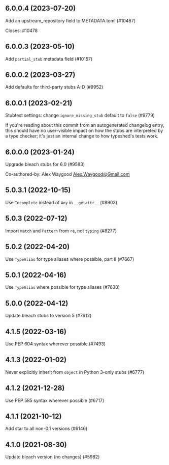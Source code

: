 ## 6.0.0.4 (2023-07-20)

Add an upstream_repository field to METADATA.toml (#10487)

Closes: #10478

## 6.0.0.3 (2023-05-10)

Add `partial_stub` metadata field (#10157)

## 6.0.0.2 (2023-03-27)

Add defaults for third-party stubs A-D (#9952)

## 6.0.0.1 (2023-02-21)

Stubtest settings: change `ignore_missing_stub` default to `false` (#9779)

If you're reading about this commit from an autogenerated changelog entry, this should have no user-visible impact on how the stubs are interpreted by a type checker; it's just an internal change to how typeshed's tests work.

## 6.0.0.0 (2023-01-24)

Upgrade bleach stubs for 6.0 (#9583)

Co-authored-by: Alex Waygood <Alex.Waygood@Gmail.com>

## 5.0.3.1 (2022-10-15)

Use `Incomplete` instead of `Any` in `__getattr__` (#8903)

## 5.0.3 (2022-07-12)

Import `Match` and `Pattern` from `re`, not `typing` (#8277)

## 5.0.2 (2022-04-20)

Use `TypeAlias` for type aliases where possible, part II (#7667)

## 5.0.1 (2022-04-16)

Use `TypeAlias` where possible for type aliases (#7630)

## 5.0.0 (2022-04-12)

Update bleach stubs to version 5 (#7612)

## 4.1.5 (2022-03-16)

Use PEP 604 syntax wherever possible (#7493)

## 4.1.3 (2022-01-02)

Never explicitly inherit from `object` in Python 3-only stubs (#6777)

## 4.1.2 (2021-12-28)

Use PEP 585 syntax wherever possible (#6717)

## 4.1.1 (2021-10-12)

Add star to all non-0.1 versions (#6146)

## 4.1.0 (2021-08-30)

Update bleach version (no changes) (#5982)

